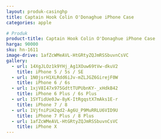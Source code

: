 ```yaml
---
layout: produk-casinghp
title: Captain Hook Colin O'Donaghue iPhone Case
categories: apple

# Produk
product-title: Captain Hook Colin O'Donaghue iPhone Case
harga: 90000
sku: hn-1611
image-drive: 1afZcWMeAVL-HtGRtyZQJmRSSbuvnCsVC
gallery:
  - url: 14XgJLOz1k9YHj_Ag1XOuw69tVw-dkuV2
    title: iPhone 5 / 5s / SE
  - url: 1N0jsrH1XLRdd6iJv-mZLJGZ6GirejF0W
    title: iPhone 6 / 6s
  - url: 1xjV8I47x975GdttTUPUbnKY-_xHdkB42
    title: iPhone 6 Plus / 6s Plus
  - url: 1SYTidUe0Jw-8yK-ItRgqstX7mAks1E-r
    title: iPhone 7 / 8
  - url: 1VjfniPiH2qd2-Ag6U_P9MuRRLU6VID9U
    title: iPhone 7 Plus / 8 Plus
  - url: 1afZcWMeAVL-HtGRtyZQJmRSSbuvnCsVC
    title: iPhone X
---
```

